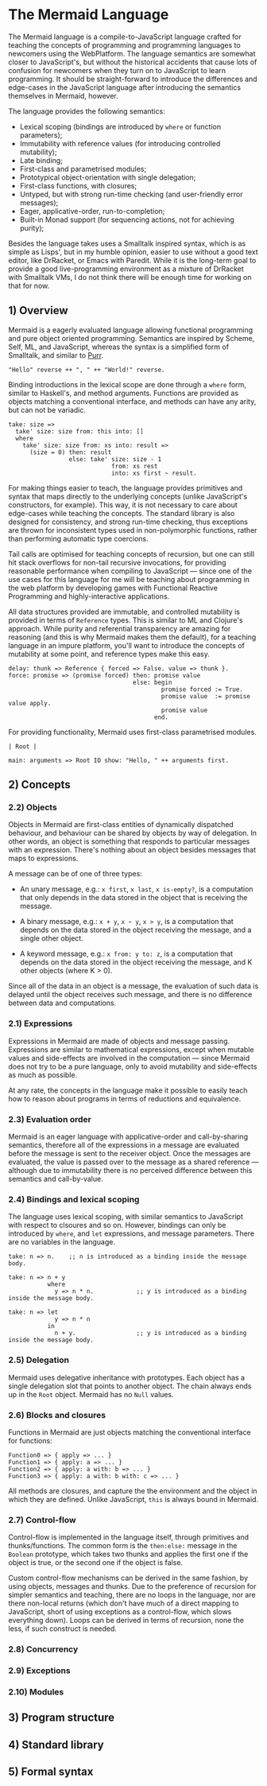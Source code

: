 The Mermaid Language
====================

The Mermaid language is a compile-to-JavaScript language crafted for teaching
the concepts of programming and programming languages to newcomers using the
WebPlatform. The language semantics are somewhat closer to JavaScript's, but
without the historical accidents that cause lots of confusion for newcomers
when they turn on to JavaScript to learn programming. It should be straight-forward
to introduce the differences and edge-cases in the JavaScript language after
introducing the semantics themselves in Mermaid, however.

The language provides the following semantics:


 *  Lexical scoping (bindings are introduced by `where` or function parameters);
 *  Immutability with reference values (for introducing controlled mutability);
 *  Late binding;
 *  First-class and parametrised modules;
 *  Prototypical object-orientation with single delegation;
 *  First-class functions, with closures;
 *  Untyped, but with strong run-time checking (and user-friendly error messages);
 *  Eager, applicative-order, run-to-completion;
 *  Built-in Monad support (for sequencing actions, not for achieving purity);
 
Besides the language takes uses a Smalltalk inspired syntax, which is as simple
as Lisps', but in my humble opinion, easier to use without a good text editor,
like DrRacket, or Emacs with Paredit. While it is the long-term goal to provide
a good live-programming environment as a mixture of DrRacket with Smalltalk VMs,
I do not think there will be enough time for working on that for now.


## 1) Overview

Mermaid is a eagerly evaluated language allowing functional programming and
pure object oriented programming. Semantics are inspired by Scheme, Self, ML,
and JavaScript, whereas the syntax is a simplified form of Smalltalk, and
similar to [Purr](https://github.com/robotlolita/purr).

```smalltalk
"Hello" reverse ++ ", " ++ "World!" reverse.
```

Binding introductions in the lexical scope are done through a `where` form,
similar to Haskell's, and method arguments. Functions are provided as objects
matching a conventional interface, and methods can have any arity, but can
not be variadic.

```smalltalk
take: size => 
  take' size: size from: this into: []
  where
    take' size: size from: xs into: result =>
      (size = 0) then: result
                 else: take' size: size - 1
                             from: xs rest
                             into: xs first ~ result.
```

For making things easier to teach, the language provides primitives and syntax
that maps directly to the underlying concepts (unlike JavaScript's constructors,
for example). This way, it is not necessary to care about edge-cases while
teaching the concepts. The standard library is also designed for consistency,
and strong run-time checking, thus exceptions are thrown for inconsistent types
used in non-polymorphic functions, rather than performing automatic type coercions.

Tail calls are optimised for teaching concepts of recursion, but one can still
hit stack overflows for non-tail recursive invocations, for providing reasonable
performance when compiling to JavaScript — since one of the use cases for this
language for me will be teaching about programming in the web platform by developing
games with Functional Reactive Programming and highly-interactive applications.

All data structures provided are immutable, and controlled mutability is provided
in terms of `Reference` types. This is similar to ML and Clojure's approach. While
purity and referential transparency are amazing for reasoning (and this is why Mermaid
makes them the default), for a teaching language in an impure platform, you'll want
to introduce the concepts of mutability at some point, and reference types make
this easy.

```smalltalk
delay: thunk => Reference { forced => False. value => thunk }.
force: promise => (promise forced) then: promise value
                                   else: begin
                                           promise forced := True.
                                           promise value  := promise value apply.
                                           promise value
                                         end.
```

For providing functionality, Mermaid uses first-class parametrised modules.

```smalltalk
| Root |

main: arguments => Root IO show: "Hello, " ++ arguments first.
```

## 2) Concepts

### 2.2) Objects

Objects in Mermaid are first-class entities of dynamically dispatched behaviour, and
behaviour can be shared by objects by way of delegation. In other words, an object is
something that responds to particular messages with an expression. There's nothing
about an object besides messages that maps to expressions.

A message can be of one of three types:

 *  An unary message, e.g.: `x first`, `x last`, `x is-empty?`, is a computation that only
    depends in the data stored in the object that is receiving the message.

 *  A binary message, e.g.: `x + y`, `x ~ y`, `x > y`, is a computation that depends on the data
    stored in the object receiving the message, and a single other object.

 *  A keyword message, e.g.: `x from: y to: z`, is a computation that depends on the data
    stored in the object receiving the message, and K other objects (where K > 0).
  
Since all of the data in an object is a message, the evaluation of such data is delayed
until the object receives such message, and there is no difference between data and
computations.


### 2.1) Expressions

Expressions in Mermaid are made of objects and message passing. Expressions are similar to
mathematical expressions, except when mutable values and side-effects are involved
in the computation — since Mermaid does not try to be a pure language, only to avoid
mutability and side-effects as much as possible.

At any rate, the concepts in the language make it possible to easily teach how to reason
about programs in terms of reductions and equivalence.


### 2.3) Evaluation order

Mermaid is an eager language with applicative-order and call-by-sharing semantics, therefore
all of the expressions in a message are evaluated before the message is sent to the receiver
object. Once the messages are evaluated, the value is passed over to the message as a shared
reference — although due to immutability there is no perceived difference between this
semantics and call-by-value.


### 2.4) Bindings and lexical scoping

The language uses lexical scoping, with similar semantics to JavaScript with respect to
clsoures and so on. However, bindings can only be introduced by `where`, and `let` expressions,
and message parameters. There are no variables in the language.

```smalltalk
take: n => n.    ;; n is introduced as a binding inside the message body.

take: n => n + y
           where
             y => n * n.            ;; y is introduced as a binding inside the message body.
             
take: n => let
             y => n * n
           in
             n + y.                 ;; y is introduced as a binding inside the message body.
```

### 2.5) Delegation

Mermaid uses delegative inheritance with prototypes. Each object has a single delegation
slot that points to another object. The chain always ends up in the `Root` object. Mermaid
has no `Null` values.


### 2.6) Blocks and closures

Functions in Mermaid are just objects matching the conventional interface for functions:

```smalltalk
Function0 => { apply => ... }
Function1 => { apply: a => ... }
Function2 => { apply: a with: b => ... }
Function3 => { apply: a with: b with: c => ... }
```

All methods are closures, and capture the the environment and the object in which they
are defined. Unlike JavaScript, `this` is always bound in Mermaid.


### 2.7) Control-flow

Control-flow is implemented in the language itself, through primitives and thunks/functions.
The common form is the `then:else:` message in the `Boolean` prototype, which takes two thunks
and applies the first one if the object is true, or the second one if the object is false.

Custom control-flow mechanisms can be derived in the same fashion, by using objects, messages
and thunks. Due to the preference of recursion for simpler semantics and teaching, there are
no loops in the language, nor are there non-local returns (which don't have much of a direct
mapping to JavaScript, short of using exceptions as a control-flow, which slows everything
down). Loops can be derived in terms of recursion, none the less, if such construct is needed.


### 2.8) Concurrency



### 2.9) Exceptions
### 2.10) Modules

## 3) Program structure
## 4) Standard library
## 5) Formal syntax
